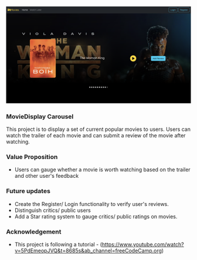 ![Ui](src/images/homescreen.png)

### MovieDisplay Carousel
This project is to display a set of current popular movies to users.
Users can watch the trailer of each movie and can submit a review of the movie after watching.

### Value Proposition
* Users can gauge whether a movie is worth watching based on the trailer and other user's feedback

### Future updates
* Create the Register/ Login functionality to verify user's reviews.
* Distinguish critics/ public users
* Add a Star rating system to gauge critics/ public ratings on movies.  

### Acknowledgement
* This project is following a tutorial - (https://www.youtube.com/watch?v=5PdEmeopJVQ&t=8685s&ab_channel=freeCodeCamp.org)